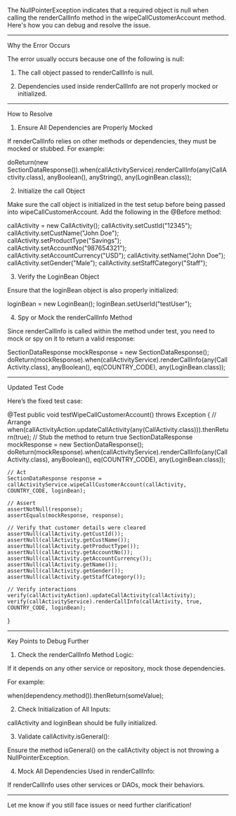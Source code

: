 The NullPointerException indicates that a required object is null when calling the renderCallInfo method in the wipeCallCustomerAccount method. Here's how you can debug and resolve the issue.


---

Why the Error Occurs

The error usually occurs because one of the following is null:

1. The call object passed to renderCallInfo is null.


2. Dependencies used inside renderCallInfo are not properly mocked or initialized.




---

How to Resolve

1. Ensure All Dependencies are Properly Mocked

If renderCallInfo relies on other methods or dependencies, they must be mocked or stubbed. For example:

doReturn(new SectionDataResponse()).when(callActivityService).renderCallInfo(any(CallActivity.class), anyBoolean(), anyString(), any(LoginBean.class));

2. Initialize the call Object

Make sure the call object is initialized in the test setup before being passed into wipeCallCustomerAccount. Add the following in the @Before method:

callActivity = new CallActivity();
callActivity.setCustId("12345");
callActivity.setCustName("John Doe");
callActivity.setProductType("Savings");
callActivity.setAccountNo("987654321");
callActivity.setAccountCurrency("USD");
callActivity.setName("John Doe");
callActivity.setGender("Male");
callActivity.setStaffCategory("Staff");

3. Verify the LoginBean Object

Ensure that the loginBean object is also properly initialized:

loginBean = new LoginBean();
loginBean.setUserId("testUser");

4. Spy or Mock the renderCallInfo Method

Since renderCallInfo is called within the method under test, you need to mock or spy on it to return a valid response:

SectionDataResponse mockResponse = new SectionDataResponse();
doReturn(mockResponse).when(callActivityService).renderCallInfo(any(CallActivity.class), anyBoolean(), eq(COUNTRY_CODE), any(LoginBean.class));


---

Updated Test Code

Here’s the fixed test case:

@Test
public void testWipeCallCustomerAccount() throws Exception {
    // Arrange
    when(callActivityAction.updateCallActivity(any(CallActivity.class))).thenReturn(true); // Stub the method to return true
    SectionDataResponse mockResponse = new SectionDataResponse();
    doReturn(mockResponse).when(callActivityService).renderCallInfo(any(CallActivity.class), anyBoolean(), eq(COUNTRY_CODE), any(LoginBean.class));

    // Act
    SectionDataResponse response = callActivityService.wipeCallCustomerAccount(callActivity, COUNTRY_CODE, loginBean);

    // Assert
    assertNotNull(response);
    assertEquals(mockResponse, response);

    // Verify that customer details were cleared
    assertNull(callActivity.getCustId());
    assertNull(callActivity.getCustName());
    assertNull(callActivity.getProductType());
    assertNull(callActivity.getAccountNo());
    assertNull(callActivity.getAccountCurrency());
    assertNull(callActivity.getName());
    assertNull(callActivity.getGender());
    assertNull(callActivity.getStaffCategory());

    // Verify interactions
    verify(callActivityAction).updateCallActivity(callActivity);
    verify(callActivityService).renderCallInfo(callActivity, true, COUNTRY_CODE, loginBean);
}


---

Key Points to Debug Further

1. Check the renderCallInfo Method Logic:

If it depends on any other service or repository, mock those dependencies.

For example:

when(dependency.method()).thenReturn(someValue);



2. Check Initialization of All Inputs:

callActivity and loginBean should be fully initialized.



3. Validate callActivity.isGeneral():

Ensure the method isGeneral() on the callActivity object is not throwing a NullPointerException.



4. Mock All Dependencies Used in renderCallInfo:

If renderCallInfo uses other services or DAOs, mock their behaviors.





---

Let me know if you still face issues or need further clarification!

